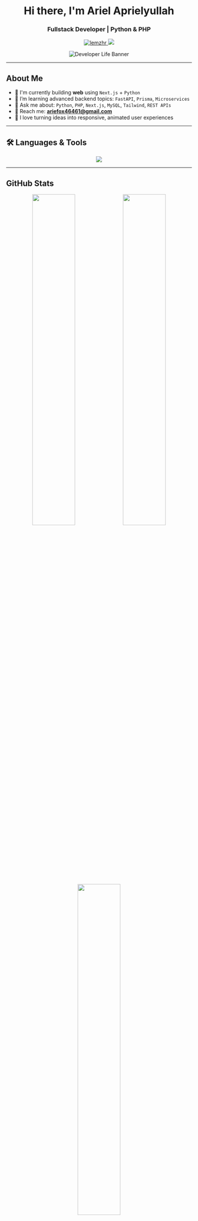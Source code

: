<h1 align="center"> Hi there, I'm Ariel Aprielyullah</h1>
<h3 align="center">Fullstack Developer | Python & PHP </h3>

<p align="center">
  <a href="https://github.com/lemzhr">
    <img src="https://komarev.com/ghpvc/?username=lemzhr&label=Profile%20views&color=blueviolet&style=flat" alt="lemzhr" />
  </a>
  <a href="https://github.com/lemzhr?tab=followers">
    <img src="https://img.shields.io/github/followers/lemzhr?label=Followers&style=social" />
  </a>
</p>

<p align="center">
  <img src="https://developer-life.vercel.app/banner.svg" alt="Developer Life Banner"/>
</p>

---

## About Me
- 🔭 I'm currently building **web** using `Next.js` + `Python`
- 🌱 I’m learning advanced backend topics: `FastAPI`, `Prisma`, `Microservices`
- 💬 Ask me about: `Python`, `PHP`, `Next.js`, `MySQL`, `Tailwind`, `REST APIs`
- 📧 Reach me: **ariefox46461@gmail.com**
- 🎨 I love turning ideas into responsive, animated user experiences

---

## 🛠️ Languages & Tools

<p align="center">
  <img src="https://skillicons.dev/icons?i=python,nextjs,react,php,js,html,css,mysql,tailwind,bootstrap,github,figma" />
</p>

---

## GitHub Stats

<p align="center">
  <img src="https://github-readme-stats.vercel.app/api?username=lemzhr&show_icons=true&theme=tokyonight&border_radius=10&hide_border=true" width="48%"/>
  <img src="https://github-readme-streak-stats.herokuapp.com/?user=lemzhr&theme=tokyonight&hide_border=true" width="48%"/>
  <br/>
  <img src="https://github-readme-stats.vercel.app/api/top-langs/?username=lemzhr&layout=compact&langs_count=10&theme=tokyonight&hide_border=true" width="48%"/>
</p>


---

## Connect With Me

<p align="center">
  <a href="mailto:ariefox46461@gmail.com"><img src="https://img.shields.io/badge/Gmail-D14836?style=for-the-badge&logo=gmail&logoColor=white"/></a>
  <a href="https://instagram.com/lemzhr"><img src="https://img.shields.io/badge/Instagram-E4405F?style=for-the-badge&logo=instagram&logoColor=white"/></a>
  <a href="https://github.com/lemzhr"><img src="https://img.shields.io/badge/GitHub-181717?style=for-the-badge&logo=github&logoColor=white"/></a>
  <a href="https://linkedin.com/in/ariel-aprielyullah-687243352"><img src="https://img.shields.io/badge/LinkedIn-0A66C2?style=for-the-badge&logo=linkedin&logoColor=white"/></a>
</p>

---

##  Fun Fact
```python
import time
import sys
import os
from colorama import init, Fore, Style

init(autoreset=True)

def ketik(teks, warna=Fore.WHITE, delay=0.04):
    for huruf in teks:
        sys.stdout.write(warna + huruf + Style.RESET_ALL)
        sys.stdout.flush()
        time.sleep(delay)
    print()

def garis(panjang=60):
    print(Fore.CYAN + "-" * panjang)

def bersihkan_layar():
    os.system('cls' if os.name == 'nt' else 'clear')

aktivitas = [
    (Fore.GREEN + "💻 Menulis baris kode...", 1.8),
    (Fore.YELLOW + "📚 Mempelajari dokumentasi...", 1.8),
    (Fore.BLUE + "😴 Tidur... (sebentar saja)", 1.5),
    (Fore.RED + "💥 Exception: Hidup tidak semudah itu!", 1.8),
    (Fore.MAGENTA + "☕ Membuat kopi untuk menyelamatkan hari...", 2),
    (Fore.CYAN + "🔁 Melanjutkan perjuangan ngoding...", 2)
]

def intro():
    bersihkan_layar()
    garis()
    ketik("🧠  Selamat datang di Simulasi Hidup Seorang Developer!", Fore.LIGHTBLUE_EX, 0.05)
    ketik("⌛  Bersiaplah untuk melihat siklus harian yang tak berujung...", Fore.LIGHTWHITE_EX)
    garis()
    time.sleep(2)

def outro():
    ketik("\n👨‍💻 Hidup developer memang keras, tapi komunitas membuatnya lebih ringan.", Fore.LIGHTMAGENTA_EX, 0.07)
    ketik("📌 Ingat: Jangan lupa istirahat dan minum air putih ya 💧", Fore.LIGHTGREEN_EX)
    ketik("👋 Sampai jumpa! Tetap semangat dan terus belajar 💡", Fore.LIGHTYELLOW_EX, 0.08)
    garis()

def mulai_simulasi(siklus=3):
    intro()
    for i in range(siklus):
        garis()
        ketik(f"🌐  Siklus ke-{i+1} dimulai...\n", Fore.LIGHTCYAN_EX)
        for aksi, jeda in aktivitas[:3]:
            ketik(aksi)
            time.sleep(jeda)
        for aksi, jeda in aktivitas[3:]:
            ketik(aksi)
            time.sleep(jeda)
        garis()
        ketik(f"✔️  Siklus ke-{i+1} selesai", Fore.LIGHTGREEN_EX)
        time.sleep(1)
    outro()

if __name__ == "__main__":
    mulai_simulasi()



